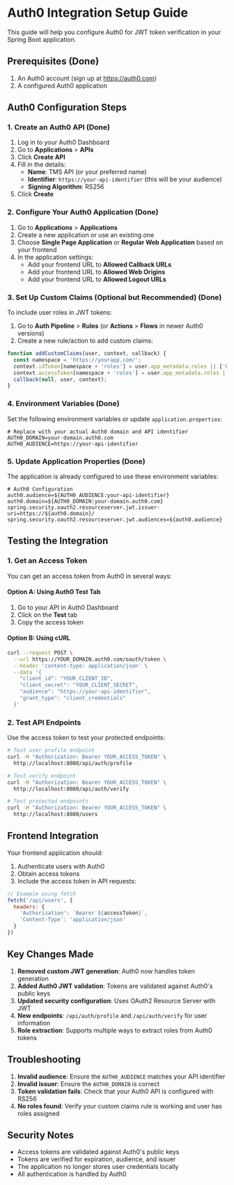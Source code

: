 # Auth0 Integration Setup Guide

This guide will help you configure Auth0 for JWT token verification in your Spring Boot application.

## Prerequisites (Done)

1. An Auth0 account (sign up at https://auth0.com)
2. A configured Auth0 application

## Auth0 Configuration Steps

### 1. Create an Auth0 API (Done)

1. Log in to your Auth0 Dashboard
2. Go to **Applications** > **APIs**
3. Click **Create API**
4. Fill in the details:
   - **Name**: TMS API (or your preferred name)
   - **Identifier**: `https://your-api-identifier` (this will be your audience)
   - **Signing Algorithm**: RS256
5. Click **Create**

### 2. Configure Your Auth0 Application (Done)

1. Go to **Applications** > **Applications**
2. Create a new application or use an existing one
3. Choose **Single Page Application** or **Regular Web Application** based on your frontend
4. In the application settings:
   - Add your frontend URL to **Allowed Callback URLs**
   - Add your frontend URL to **Allowed Web Origins**
   - Add your frontend URL to **Allowed Logout URLs**

### 3. Set Up Custom Claims (Optional but Recommended) (Done)

To include user roles in JWT tokens:

1. Go to **Auth Pipeline** > **Rules** (or **Actions** > **Flows** in newer Auth0 versions)
2. Create a new rule/action to add custom claims:

```javascript
function addCustomClaims(user, context, callback) {
  const namespace = 'https://yourapp.com/';
  context.idToken[namespace + 'roles'] = user.app_metadata.roles || ['USER'];
  context.accessToken[namespace + 'roles'] = user.app_metadata.roles || ['USER'];
  callback(null, user, context);
}
```

### 4. Environment Variables (Done)

Set the following environment variables or update `application.properties`:

```properties
# Replace with your actual Auth0 domain and API identifier
AUTH0_DOMAIN=your-domain.auth0.com
AUTH0_AUDIENCE=https://your-api-identifier
```

### 5. Update Application Properties (Done)

The application is already configured to use these environment variables:

```properties
# Auth0 Configuration
auth0.audience=${AUTH0_AUDIENCE:your-api-identifier}
auth0.domain=${AUTH0_DOMAIN:your-domain.auth0.com}
spring.security.oauth2.resourceserver.jwt.issuer-uri=https://${auth0.domain}/
spring.security.oauth2.resourceserver.jwt.audiences=${auth0.audience}
```

## Testing the Integration

### 1. Get an Access Token

You can get an access token from Auth0 in several ways:

#### Option A: Using Auth0 Test Tab 
1. Go to your API in Auth0 Dashboard
2. Click on the **Test** tab
3. Copy the access token

#### Option B: Using cURL
```bash
curl --request POST \
  --url https://YOUR_DOMAIN.auth0.com/oauth/token \
  --header 'content-type: application/json' \
  --data '{
    "client_id": "YOUR_CLIENT_ID",
    "client_secret": "YOUR_CLIENT_SECRET",
    "audience": "https://your-api-identifier",
    "grant_type": "client_credentials"
  }'
```

### 2. Test API Endpoints

Use the access token to test your protected endpoints:

```bash
# Test user profile endpoint
curl -H "Authorization: Bearer YOUR_ACCESS_TOKEN" \
  http://localhost:8080/api/auth/profile

# Test verify endpoint
curl -H "Authorization: Bearer YOUR_ACCESS_TOKEN" \
  http://localhost:8080/api/auth/verify

# Test protected endpoints
curl -H "Authorization: Bearer YOUR_ACCESS_TOKEN" \
  http://localhost:8080/users
```

## Frontend Integration

Your frontend application should:

1. Authenticate users with Auth0
2. Obtain access tokens
3. Include the access token in API requests:

```javascript
// Example using fetch
fetch('/api/users', {
  headers: {
    'Authorization': `Bearer ${accessToken}`,
    'Content-Type': 'application/json'
  }
})
```

## Key Changes Made

1. **Removed custom JWT generation**: Auth0 now handles token generation
2. **Added Auth0 JWT validation**: Tokens are validated against Auth0's public keys
3. **Updated security configuration**: Uses OAuth2 Resource Server with JWT
4. **New endpoints**: `/api/auth/profile` and `/api/auth/verify` for user information
5. **Role extraction**: Supports multiple ways to extract roles from Auth0 tokens

## Troubleshooting

1. **Invalid audience**: Ensure the `AUTH0_AUDIENCE` matches your API identifier
2. **Invalid issuer**: Ensure the `AUTH0_DOMAIN` is correct
3. **Token validation fails**: Check that your Auth0 API is configured with RS256
4. **No roles found**: Verify your custom claims rule is working and user has roles assigned

## Security Notes

- Access tokens are validated against Auth0's public keys
- Tokens are verified for expiration, audience, and issuer
- The application no longer stores user credentials locally
- All authentication is handled by Auth0
